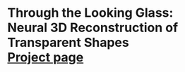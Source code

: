 # Through the Looking Glass: <br> Neural 3D Reconstruction of Transparent Shapes <br> [Project page](http://cseweb.ucsd.edu/~viscomp/projects/CVPR20Transparent/)

